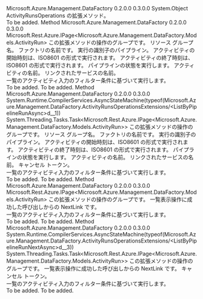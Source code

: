 <Type Name="ActivityRunsOperationsExtensions" FullName="Microsoft.Azure.Management.DataFactory.ActivityRunsOperationsExtensions">
  <TypeSignature Language="C#" Value="public static class ActivityRunsOperationsExtensions" />
  <TypeSignature Language="ILAsm" Value=".class public auto ansi abstract sealed beforefieldinit ActivityRunsOperationsExtensions extends System.Object" />
  <TypeSignature Language="DocId" Value="T:Microsoft.Azure.Management.DataFactory.ActivityRunsOperationsExtensions" />
  <TypeSignature Language="VB.NET" Value="Public Module ActivityRunsOperationsExtensions" />
  <TypeSignature Language="F#" Value="type ActivityRunsOperationsExtensions = class" />
  <AssemblyInfo>
    <AssemblyName>Microsoft.Azure.Management.DataFactory</AssemblyName>
    <AssemblyVersion>0.2.0.0</AssemblyVersion>
    <AssemblyVersion>0.3.0.0</AssemblyVersion>
  </AssemblyInfo>
  <Base>
    <BaseTypeName>System.Object</BaseTypeName>
  </Base>
  <Interfaces />
  <Docs>
    <summary>
            ActivityRunsOperations の拡張メソッド。
            </summary>
    <remarks>To be added.</remarks>
  </Docs>
  <Members>
    <Member MemberName="ListByPipelineRun">
      <MemberSignature Language="C#" Value="public static Microsoft.Rest.Azure.IPage&lt;Microsoft.Azure.Management.DataFactory.Models.ActivityRun&gt; ListByPipelineRun (this Microsoft.Azure.Management.DataFactory.IActivityRunsOperations operations, string resourceGroupName, string factoryName, string runId, DateTime startTime, DateTime endTime, string status = null, string activityName = null, string linkedServiceName = null);" />
      <MemberSignature Language="ILAsm" Value=".method public static hidebysig class Microsoft.Rest.Azure.IPage`1&lt;class Microsoft.Azure.Management.DataFactory.Models.ActivityRun&gt; ListByPipelineRun(class Microsoft.Azure.Management.DataFactory.IActivityRunsOperations operations, string resourceGroupName, string factoryName, string runId, valuetype System.DateTime startTime, valuetype System.DateTime endTime, string status, string activityName, string linkedServiceName) cil managed" />
      <MemberSignature Language="DocId" Value="M:Microsoft.Azure.Management.DataFactory.ActivityRunsOperationsExtensions.ListByPipelineRun(Microsoft.Azure.Management.DataFactory.IActivityRunsOperations,System.String,System.String,System.String,System.DateTime,System.DateTime,System.String,System.String,System.String)" />
      <MemberSignature Language="VB.NET" Value="&lt;Extension()&gt;&#xA;Public Function ListByPipelineRun (operations As IActivityRunsOperations, resourceGroupName As String, factoryName As String, runId As String, startTime As DateTime, endTime As DateTime, Optional status As String = null, Optional activityName As String = null, Optional linkedServiceName As String = null) As IPage(Of ActivityRun)" />
      <MemberSignature Language="F#" Value="static member ListByPipelineRun : Microsoft.Azure.Management.DataFactory.IActivityRunsOperations * string * string * string * DateTime * DateTime * string * string * string -&gt; Microsoft.Rest.Azure.IPage&lt;Microsoft.Azure.Management.DataFactory.Models.ActivityRun&gt;" Usage="Microsoft.Azure.Management.DataFactory.ActivityRunsOperationsExtensions.ListByPipelineRun (operations, resourceGroupName, factoryName, runId, startTime, endTime, status, activityName, linkedServiceName)" />
      <MemberType>Method</MemberType>
      <AssemblyInfo>
        <AssemblyName>Microsoft.Azure.Management.DataFactory</AssemblyName>
        <AssemblyVersion>0.2.0.0</AssemblyVersion>
        <AssemblyVersion>0.3.0.0</AssemblyVersion>
      </AssemblyInfo>
      <ReturnValue>
        <ReturnType>Microsoft.Rest.Azure.IPage&lt;Microsoft.Azure.Management.DataFactory.Models.ActivityRun&gt;</ReturnType>
      </ReturnValue>
      <Parameters>
        <Parameter Name="operations" Type="Microsoft.Azure.Management.DataFactory.IActivityRunsOperations" RefType="this" />
        <Parameter Name="resourceGroupName" Type="System.String" />
        <Parameter Name="factoryName" Type="System.String" />
        <Parameter Name="runId" Type="System.String" />
        <Parameter Name="startTime" Type="System.DateTime" />
        <Parameter Name="endTime" Type="System.DateTime" />
        <Parameter Name="status" Type="System.String" />
        <Parameter Name="activityName" Type="System.String" />
        <Parameter Name="linkedServiceName" Type="System.String" />
      </Parameters>
      <Docs>
        <param name="operations">
            この拡張メソッドの操作のグループです。
            </param>
        <param name="resourceGroupName">
            リソース グループ名。
            </param>
        <param name="factoryName">
            ファクトリの名前です。
            </param>
        <param name="runId">
            実行の識別子のパイプライン。
            </param>
        <param name="startTime">
            アクティビティの開始時刻は、ISO8601 の形式で実行されます。
            </param>
        <param name="endTime">
            アクティビティの終了時刻は、ISO8601 の形式で実行されます。
            </param>
        <param name="status">
            パイプラインの状態を実行します。
            </param>
        <param name="activityName">
            アクティビティの名前。
            </param>
        <param name="linkedServiceName">
            リンクされたサービスの名前。
            </param>
        <summary>
            一覧のアクティビティ入力のフィルター条件に基づいて実行します。
            </summary>
        <returns>To be added.</returns>
        <remarks>To be added.</remarks>
      </Docs>
    </Member>
    <Member MemberName="ListByPipelineRunAsync">
      <MemberSignature Language="C#" Value="public static System.Threading.Tasks.Task&lt;Microsoft.Rest.Azure.IPage&lt;Microsoft.Azure.Management.DataFactory.Models.ActivityRun&gt;&gt; ListByPipelineRunAsync (this Microsoft.Azure.Management.DataFactory.IActivityRunsOperations operations, string resourceGroupName, string factoryName, string runId, DateTime startTime, DateTime endTime, string status = null, string activityName = null, string linkedServiceName = null, System.Threading.CancellationToken cancellationToken = null);" />
      <MemberSignature Language="ILAsm" Value=".method public static hidebysig class System.Threading.Tasks.Task`1&lt;class Microsoft.Rest.Azure.IPage`1&lt;class Microsoft.Azure.Management.DataFactory.Models.ActivityRun&gt;&gt; ListByPipelineRunAsync(class Microsoft.Azure.Management.DataFactory.IActivityRunsOperations operations, string resourceGroupName, string factoryName, string runId, valuetype System.DateTime startTime, valuetype System.DateTime endTime, string status, string activityName, string linkedServiceName, valuetype System.Threading.CancellationToken cancellationToken) cil managed" />
      <MemberSignature Language="DocId" Value="M:Microsoft.Azure.Management.DataFactory.ActivityRunsOperationsExtensions.ListByPipelineRunAsync(Microsoft.Azure.Management.DataFactory.IActivityRunsOperations,System.String,System.String,System.String,System.DateTime,System.DateTime,System.String,System.String,System.String,System.Threading.CancellationToken)" />
      <MemberSignature Language="F#" Value="static member ListByPipelineRunAsync : Microsoft.Azure.Management.DataFactory.IActivityRunsOperations * string * string * string * DateTime * DateTime * string * string * string * System.Threading.CancellationToken -&gt; System.Threading.Tasks.Task&lt;Microsoft.Rest.Azure.IPage&lt;Microsoft.Azure.Management.DataFactory.Models.ActivityRun&gt;&gt;" Usage="Microsoft.Azure.Management.DataFactory.ActivityRunsOperationsExtensions.ListByPipelineRunAsync (operations, resourceGroupName, factoryName, runId, startTime, endTime, status, activityName, linkedServiceName, cancellationToken)" />
      <MemberType>Method</MemberType>
      <AssemblyInfo>
        <AssemblyName>Microsoft.Azure.Management.DataFactory</AssemblyName>
        <AssemblyVersion>0.2.0.0</AssemblyVersion>
        <AssemblyVersion>0.3.0.0</AssemblyVersion>
      </AssemblyInfo>
      <Attributes>
        <Attribute>
          <AttributeName>System.Runtime.CompilerServices.AsyncStateMachine(typeof(Microsoft.Azure.Management.DataFactory.ActivityRunsOperationsExtensions/&lt;ListByPipelineRunAsync&gt;d__1))</AttributeName>
        </Attribute>
      </Attributes>
      <ReturnValue>
        <ReturnType>System.Threading.Tasks.Task&lt;Microsoft.Rest.Azure.IPage&lt;Microsoft.Azure.Management.DataFactory.Models.ActivityRun&gt;&gt;</ReturnType>
      </ReturnValue>
      <Parameters>
        <Parameter Name="operations" Type="Microsoft.Azure.Management.DataFactory.IActivityRunsOperations" RefType="this" />
        <Parameter Name="resourceGroupName" Type="System.String" />
        <Parameter Name="factoryName" Type="System.String" />
        <Parameter Name="runId" Type="System.String" />
        <Parameter Name="startTime" Type="System.DateTime" />
        <Parameter Name="endTime" Type="System.DateTime" />
        <Parameter Name="status" Type="System.String" />
        <Parameter Name="activityName" Type="System.String" />
        <Parameter Name="linkedServiceName" Type="System.String" />
        <Parameter Name="cancellationToken" Type="System.Threading.CancellationToken" />
      </Parameters>
      <Docs>
        <param name="operations">
            この拡張メソッドの操作のグループです。
            </param>
        <param name="resourceGroupName">
            リソース グループ名。
            </param>
        <param name="factoryName">
            ファクトリの名前です。
            </param>
        <param name="runId">
            実行の識別子のパイプライン。
            </param>
        <param name="startTime">
            アクティビティの開始時刻は、ISO8601 の形式で実行されます。
            </param>
        <param name="endTime">
            アクティビティの終了時刻は、ISO8601 の形式で実行されます。
            </param>
        <param name="status">
            パイプラインの状態を実行します。
            </param>
        <param name="activityName">
            アクティビティの名前。
            </param>
        <param name="linkedServiceName">
            リンクされたサービスの名前。
            </param>
        <param name="cancellationToken">
            キャンセル トークン。
            </param>
        <summary>
            一覧のアクティビティ入力のフィルター条件に基づいて実行します。
            </summary>
        <returns>To be added.</returns>
        <remarks>To be added.</remarks>
      </Docs>
    </Member>
    <Member MemberName="ListByPipelineRunNext">
      <MemberSignature Language="C#" Value="public static Microsoft.Rest.Azure.IPage&lt;Microsoft.Azure.Management.DataFactory.Models.ActivityRun&gt; ListByPipelineRunNext (this Microsoft.Azure.Management.DataFactory.IActivityRunsOperations operations, string nextPageLink);" />
      <MemberSignature Language="ILAsm" Value=".method public static hidebysig class Microsoft.Rest.Azure.IPage`1&lt;class Microsoft.Azure.Management.DataFactory.Models.ActivityRun&gt; ListByPipelineRunNext(class Microsoft.Azure.Management.DataFactory.IActivityRunsOperations operations, string nextPageLink) cil managed" />
      <MemberSignature Language="DocId" Value="M:Microsoft.Azure.Management.DataFactory.ActivityRunsOperationsExtensions.ListByPipelineRunNext(Microsoft.Azure.Management.DataFactory.IActivityRunsOperations,System.String)" />
      <MemberSignature Language="VB.NET" Value="&lt;Extension()&gt;&#xA;Public Function ListByPipelineRunNext (operations As IActivityRunsOperations, nextPageLink As String) As IPage(Of ActivityRun)" />
      <MemberSignature Language="F#" Value="static member ListByPipelineRunNext : Microsoft.Azure.Management.DataFactory.IActivityRunsOperations * string -&gt; Microsoft.Rest.Azure.IPage&lt;Microsoft.Azure.Management.DataFactory.Models.ActivityRun&gt;" Usage="Microsoft.Azure.Management.DataFactory.ActivityRunsOperationsExtensions.ListByPipelineRunNext (operations, nextPageLink)" />
      <MemberType>Method</MemberType>
      <AssemblyInfo>
        <AssemblyName>Microsoft.Azure.Management.DataFactory</AssemblyName>
        <AssemblyVersion>0.2.0.0</AssemblyVersion>
        <AssemblyVersion>0.3.0.0</AssemblyVersion>
      </AssemblyInfo>
      <ReturnValue>
        <ReturnType>Microsoft.Rest.Azure.IPage&lt;Microsoft.Azure.Management.DataFactory.Models.ActivityRun&gt;</ReturnType>
      </ReturnValue>
      <Parameters>
        <Parameter Name="operations" Type="Microsoft.Azure.Management.DataFactory.IActivityRunsOperations" RefType="this" />
        <Parameter Name="nextPageLink" Type="System.String" />
      </Parameters>
      <Docs>
        <param name="operations">
            この拡張メソッドの操作のグループです。
            </param>
        <param name="nextPageLink">
            一覧表示操作に成功した呼び出しからの NextLink です。
            </param>
        <summary>
            一覧のアクティビティ入力のフィルター条件に基づいて実行します。
            </summary>
        <returns>To be added.</returns>
        <remarks>To be added.</remarks>
      </Docs>
    </Member>
    <Member MemberName="ListByPipelineRunNextAsync">
      <MemberSignature Language="C#" Value="public static System.Threading.Tasks.Task&lt;Microsoft.Rest.Azure.IPage&lt;Microsoft.Azure.Management.DataFactory.Models.ActivityRun&gt;&gt; ListByPipelineRunNextAsync (this Microsoft.Azure.Management.DataFactory.IActivityRunsOperations operations, string nextPageLink, System.Threading.CancellationToken cancellationToken = null);" />
      <MemberSignature Language="ILAsm" Value=".method public static hidebysig class System.Threading.Tasks.Task`1&lt;class Microsoft.Rest.Azure.IPage`1&lt;class Microsoft.Azure.Management.DataFactory.Models.ActivityRun&gt;&gt; ListByPipelineRunNextAsync(class Microsoft.Azure.Management.DataFactory.IActivityRunsOperations operations, string nextPageLink, valuetype System.Threading.CancellationToken cancellationToken) cil managed" />
      <MemberSignature Language="DocId" Value="M:Microsoft.Azure.Management.DataFactory.ActivityRunsOperationsExtensions.ListByPipelineRunNextAsync(Microsoft.Azure.Management.DataFactory.IActivityRunsOperations,System.String,System.Threading.CancellationToken)" />
      <MemberSignature Language="F#" Value="static member ListByPipelineRunNextAsync : Microsoft.Azure.Management.DataFactory.IActivityRunsOperations * string * System.Threading.CancellationToken -&gt; System.Threading.Tasks.Task&lt;Microsoft.Rest.Azure.IPage&lt;Microsoft.Azure.Management.DataFactory.Models.ActivityRun&gt;&gt;" Usage="Microsoft.Azure.Management.DataFactory.ActivityRunsOperationsExtensions.ListByPipelineRunNextAsync (operations, nextPageLink, cancellationToken)" />
      <MemberType>Method</MemberType>
      <AssemblyInfo>
        <AssemblyName>Microsoft.Azure.Management.DataFactory</AssemblyName>
        <AssemblyVersion>0.2.0.0</AssemblyVersion>
        <AssemblyVersion>0.3.0.0</AssemblyVersion>
      </AssemblyInfo>
      <Attributes>
        <Attribute>
          <AttributeName>System.Runtime.CompilerServices.AsyncStateMachine(typeof(Microsoft.Azure.Management.DataFactory.ActivityRunsOperationsExtensions/&lt;ListByPipelineRunNextAsync&gt;d__3))</AttributeName>
        </Attribute>
      </Attributes>
      <ReturnValue>
        <ReturnType>System.Threading.Tasks.Task&lt;Microsoft.Rest.Azure.IPage&lt;Microsoft.Azure.Management.DataFactory.Models.ActivityRun&gt;&gt;</ReturnType>
      </ReturnValue>
      <Parameters>
        <Parameter Name="operations" Type="Microsoft.Azure.Management.DataFactory.IActivityRunsOperations" RefType="this" />
        <Parameter Name="nextPageLink" Type="System.String" />
        <Parameter Name="cancellationToken" Type="System.Threading.CancellationToken" />
      </Parameters>
      <Docs>
        <param name="operations">
            この拡張メソッドの操作のグループです。
            </param>
        <param name="nextPageLink">
            一覧表示操作に成功した呼び出しからの NextLink です。
            </param>
        <param name="cancellationToken">
            キャンセル トークン。
            </param>
        <summary>
            一覧のアクティビティ入力のフィルター条件に基づいて実行します。
            </summary>
        <returns>To be added.</returns>
        <remarks>To be added.</remarks>
      </Docs>
    </Member>
  </Members>
</Type>